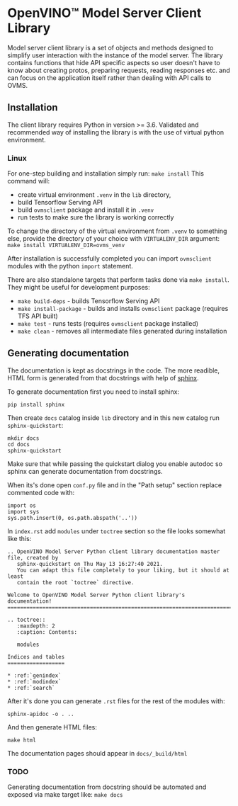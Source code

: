 # OpenVINO&trade; Model Server Client Library

Model server client library is a set of objects and methods designed to simplify user interaction with the instance of the model server. The library contains functions that hide API specific aspects so user doesn't have to know about creating protos, preparing requests, reading responses etc. and can focus on the application itself rather than dealing with API calls to OVMS.


## Installation

The client library requires Python in version >= 3.6. Validated and recommended way of installing the library is with the use of virtual python environment.

### Linux
For one-step building and installation simply run:
`make install` 
This command will:
 - create virtual environment `.venv` in the `lib` directory,
 - build Tensorflow Serving API
 - build `ovmsclient` package and install it in `.venv`
 - run tests to make sure the library is working correctly

 To change the directory of the virtual environment from `.venv` to something else, provide the directory of your choice with `VIRTUALENV_DIR` argument:
 `make install VIRTUALENV_DIR=ovms_venv` 

 After installation is successfully completed you can import `ovmsclient` modules with the python `import` statement.

 There are also standalone targets that perform tasks done via `make install`. They might be useful for development purposes:
 - `make build-deps` - builds Tensorflow Serving API
 - `make install-package` - builds and installs `ovmsclient` package (requires TFS API built)
 - `make test` - runs tests (requires `ovmsclient` package installed)
 - `make clean` - removes all intermediate files generated during installation


## Generating documentation

The documentation is kept as docstrings in the code. The more readible, HTML form is generated from that docstrings with help of [sphinx](https://www.sphinx-doc.org/en/master/). 

To generate documentation first you need to install sphinx:

`pip install sphinx`

Then create `docs` catalog inside `lib` directory and in this new catalog run `sphinx-quickstart`:

```
mkdir docs
cd docs
sphinx-quickstart
```

Make sure that while passing the quickstart dialog you enable autodoc so sphinx can generate documentation from docstrings. 

When its's done open `conf.py` file and in the "Path setup" section replace commented code with:

```
import os
import sys
sys.path.insert(0, os.path.abspath('..'))
```

In `index.rst` add `modules` under `toctree` section so the file looks somewhat like this:

```
.. OpenVINO Model Server Python client library documentation master file, created by
   sphinx-quickstart on Thu May 13 16:27:40 2021.
   You can adapt this file completely to your liking, but it should at least
   contain the root `toctree` directive.

Welcome to OpenVINO Model Server Python client library's documentation!
=======================================================================

.. toctree::
   :maxdepth: 2
   :caption: Contents:

   modules

Indices and tables
==================

* :ref:`genindex`
* :ref:`modindex`
* :ref:`search`

```

After it's done you can generate `.rst` files for the rest of the modules with:

`sphinx-apidoc -o . ..`

And then generate HTML files:

`make html`

The documentation pages should appear in `docs/_build/html`

### TODO
Generating documentation from docstring should be automated and exposed via make target like: `make docs`
